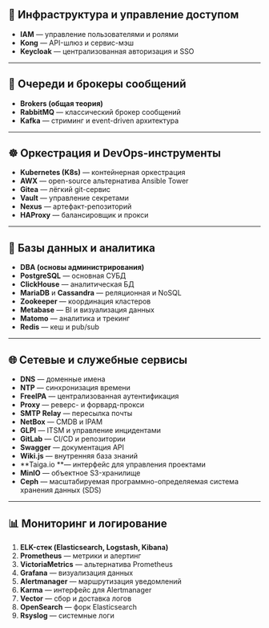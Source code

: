 ## 📘 Инфраструктура и управление доступом

- **IAM** — управление пользователями и ролями
- **Kong** — API-шлюз и сервис-мэш
- **Keycloak** — централизованная авторизация и SSO

---

## 📡 Очереди и брокеры сообщений

- **Brokers (общая теория)**
- **RabbitMQ** — классический брокер сообщений
- **Kafka** — стриминг и event-driven архитектура

---

## ☸️ Оркестрация и DevOps-инструменты

- **Kubernetes (K8s)** — контейнерная оркестрация
- **AWX** — open-source альтернатива Ansible Tower
- **Gitea** — лёгкий git-сервис
- **Vault** — управление секретами
- **Nexus** — артефакт-репозиторий
- **HAProxy** — балансировщик и прокси

---

## 🧠 Базы данных и аналитика

- **DBA (основы администрирования)**
- **PostgreSQL** — основная СУБД
- **ClickHouse** — аналитическая БД
- **MariaDB** и **Cassandra** — реляционная и NoSQL
- **Zookeeper** — координация кластеров
- **Metabase** — BI и визуализация данных
- **Matomo** — аналитика и трекинг
- **Redis** — кеш и pub/sub

---

## 🌐 Сетевые и служебные сервисы

- **DNS** — доменные имена
- **NTP** — синхронизация времени
- **FreeIPA** — централизованная аутентификация
- **Proxy** — реверс- и форвард-прокси
- **SMTP Relay** — пересылка почты
- **NetBox** — CMDB и IPAM
- **GLPI** — ITSM и управление инцидентами
- **GitLab** — CI/CD и репозитории
- **Swagger** — документация API
- **Wiki.js** — внутренняя база знаний
- **Taiga.io **— интерфейс для управления проектами
- **MinIO** — объектное S3-хранилище
- **Ceph** — масштабируемая программно-определяемая система хранения данных (SDS)

---

## 📊 Мониторинг и логирование

1. **ELK-стек (Elasticsearch, Logstash, Kibana)**
2. **Prometheus** — метрики и алертинг
3. **VictoriaMetrics** — альтернатива Prometheus
4. **Grafana** — визуализация данных
5. **Alertmanager** — маршрутизация уведомлений
6. **Karma** — интерфейс для Alertmanager
7. **Vector** — сбор и доставка логов
8. **OpenSearch** — форк Elasticsearch
9. **Rsyslog** — системные логи